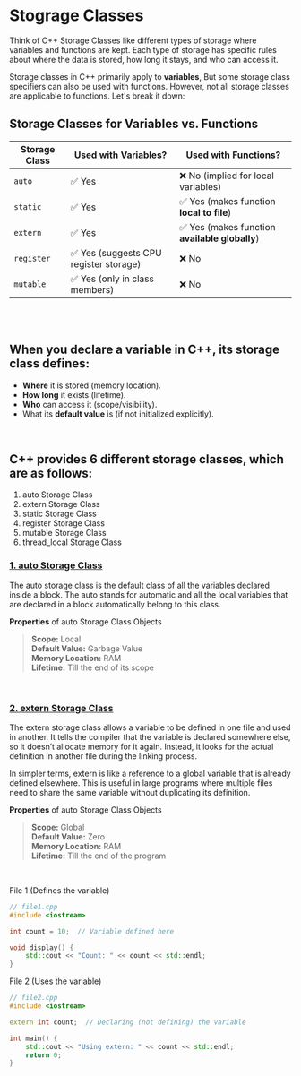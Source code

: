 # Stograge Classes
Think of C++ Storage Classes like different types of storage where variables and functions are kept. Each type of storage has specific rules about where the data is stored, how long it stays, and who can access it.

Storage classes in C++ primarily apply to **variables**, But some storage class specifiers can also be used with functions. However, not all storage classes are applicable to functions. Let's break it down:

## Storage Classes for Variables vs. Functions

| Storage Class  | Used with Variables? | Used with Functions? |
|--------------|------------------|-----------------|
| `auto`      | ✅ Yes | ❌ No (implied for local variables) |
| `static`    | ✅ Yes | ✅ Yes (makes function **local to file**) |
| `extern`    | ✅ Yes | ✅ Yes (makes function **available globally**) |
| `register`  | ✅ Yes (suggests CPU register storage) | ❌ No |
| `mutable`   | ✅ Yes (only in class members) | ❌ No |
<br>
<br>

## When you declare a variable in C++, its storage class defines:
 - **Where** it is stored (memory location).
 - **How long** it exists (lifetime).
 - **Who** can access it (scope/visibility).
 - What its **default value** is (if not initialized explicitly).
<br>


## C++ provides 6 different storage classes, which are as follows:
 1) auto Storage Class
 2) extern Storage Class
 3) static Storage Class
 4) register Storage Class
 5) mutable Storage Class
 6) thread_local Storage Class


### [1. auto Storage Class](#1-auto-storage-class)
The auto storage class is the default class of all the variables declared inside a block. The auto stands for automatic and all the local variables that are declared in a block automatically belong to this class.

**Properties** of auto Storage Class Objects
> **Scope:** Local <br>
> **Default Value:** Garbage Value <br>
> **Memory Location:** RAM <br>
> **Lifetime:** Till the end of its scope <br>
<br>



### [2. extern Storage Class](#2-extern-storage-class)
The extern storage class allows a variable to be defined in one file and used in another. It tells the compiler that the variable is declared somewhere else, so it doesn’t allocate memory for it again. Instead, it looks for the actual definition in another file during the linking process.

In simpler terms, extern is like a reference to a global variable that is already defined elsewhere. This is useful in large programs where multiple files need to share the same variable without duplicating its definition.

**Properties** of auto Storage Class Objects
> **Scope:** Global <br>
> **Default Value:** Zero <br>
> **Memory Location:** RAM <br>
> **Lifetime:** Till the end of the program <br>
<br>

File 1 (Defines the variable)
```cpp
// file1.cpp
#include <iostream>

int count = 10;  // Variable defined here

void display() {
    std::cout << "Count: " << count << std::endl;
}
```

File 2 (Uses the variable)
```cpp
// file2.cpp
#include <iostream>

extern int count;  // Declaring (not defining) the variable

int main() {
    std::cout << "Using extern: " << count << std::endl;
    return 0;
}
```



